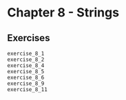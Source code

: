 # Chapter 8 - Strings

## Exercises

```@docs
exercise_8_1
exercise_8_2
exercise_8_4
exercise_8_5
exercise_8_6
exercise_8_9
exercise_8_11
```
